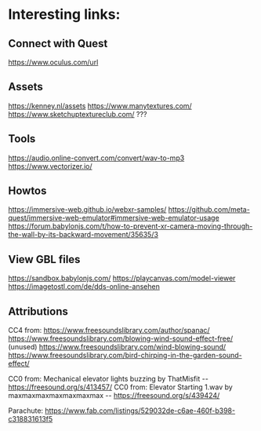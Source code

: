# Interesting links:

## Connect with Quest

https://www.oculus.com/url

## Assets

https://kenney.nl/assets
https://www.manytextures.com/
https://www.sketchuptextureclub.com/ ???

## Tools

https://audio.online-convert.com/convert/wav-to-mp3
https://www.vectorizer.io/

## Howtos

https://immersive-web.github.io/webxr-samples/
https://github.com/meta-quest/immersive-web-emulator#immersive-web-emulator-usage
https://forum.babylonjs.com/t/how-to-prevent-xr-camera-moving-through-the-wall-by-its-backward-movement/35635/3

## View GBL files

https://sandbox.babylonjs.com/
https://playcanvas.com/model-viewer
https://imagetostl.com/de/dds-online-ansehen

## Attributions

CC4 from: https://www.freesoundslibrary.com/author/spanac/
https://www.freesoundslibrary.com/blowing-wind-sound-effect-free/ (unused)
https://www.freesoundslibrary.com/wind-blowing-sound/
https://www.freesoundslibrary.com/bird-chirping-in-the-garden-sound-effect/

CC0 from: Mechanical elevator lights buzzing by ThatMisfit -- https://freesound.org/s/413457/
CC0 from: Elevator Starting 1.wav by maxmaxmaxmaxmaxmaxmax -- https://freesound.org/s/439424/

Parachute:
https://www.fab.com/listings/529032de-c6ae-460f-b398-c318831613f5
